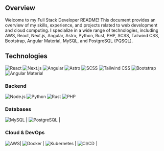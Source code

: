 ## Overview

Welcome to my Full Stack Developer README! This document provides an overview of my skills, experience, and projects related to web development and cloud computing. I specialize in a wide range of technologies, including AWS, React, Next.js, Angular, Astro, Python, Rust, PHP, SCSS, Tailwind CSS, Bootstrap, Angular Material, MySQL, and PostgreSQL (PQSQL).

## Technologies


   ![React](https://img.shields.io/badge/-React-61DAFB?logo=react&logoColor=white&style=flat) 
   ![Next.js](https://img.shields.io/badge/-Next.js-000000?logo=next.js&logoColor=white&style=flat) 
   ![Angular](https://img.shields.io/badge/-Angular-DD0031?logo=angular&logoColor=white&style=flat) 
   ![Astro](https://img.shields.io/badge/-Astro-000000?logo=astro&logoColor=white&style=flat) 
   ![SCSS](https://img.shields.io/badge/-SCSS-CC6699?logo=sass&logoColor=white&style=flat) 
   ![Tailwind CSS](https://img.shields.io/badge/-Tailwind_CSS-38B2AC?logo=tailwind-css&logoColor=white&style=flat) 
   ![Bootstrap](https://img.shields.io/badge/-Bootstrap-7952B3?logo=bootstrap&logoColor=white&style=flat) 
   ![Angular Material](https://img.shields.io/badge/-Angular_Material-E23237?logo=angularjs&logoColor=white&style=flat) 

### Backend


   ![Node.js](https://img.shields.io/badge/-Node.js-339933?logo=node.js&logoColor=white&style=flat) 
   ![Python](https://img.shields.io/badge/-Python-3776AB?logo=python&logoColor=white&style=flat) 
   ![Rust](https://img.shields.io/badge/-Rust-000000?logo=rust&logoColor=white&style=flat) 
   ![PHP](https://img.shields.io/badge/-PHP-777BB4?logo=php&logoColor=white&style=flat) 

### Databases


   ![MySQL](https://img.shields.io/badge/-MySQL-4479A1?logo=mysql&logoColor=white&style=flat) |
   ![PostgreSQL](https://img.shields.io/badge/-PostgreSQL-336791?logo=postgresql&logoColor=white&style=flat) |

### Cloud & DevOps

   ![AWS](https://img.shields.io/badge/-AWS-232F3E?logo=amazon-aws&logoColor=white&style=flat)|
   ![Docker](https://img.shields.io/badge/-Docker-2496ED?logo=docker&logoColor=white&style=flat) |
   ![Kubernetes](https://img.shields.io/badge/-Kubernetes-326CE5?logo=kubernetes&logoColor=white&style=flat) |
   ![CI/CD](https://img.shields.io/badge/-CI%2FCD-000000?style=flat) |
